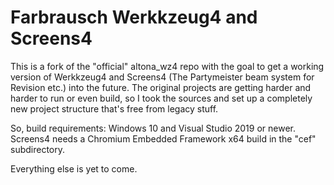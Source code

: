Farbrausch Werkkzeug4 and Screens4
==================================

This is a fork of the "official" altona_wz4 repo with the goal to get a working version of 
Werkkzeug4 and Screens4 (The Partymeister beam system for Revision etc.) into the future. 
The original projects are getting harder and harder to run or even build, so I took the 
sources and set up a completely new project structure that's free from legacy stuff.

So, build requirements: Windows 10 and Visual Studio 2019 or newer. Screens4 needs a Chromium Embedded Framework x64 build in the "cef" subdirectory.

Everything else is yet to come.

